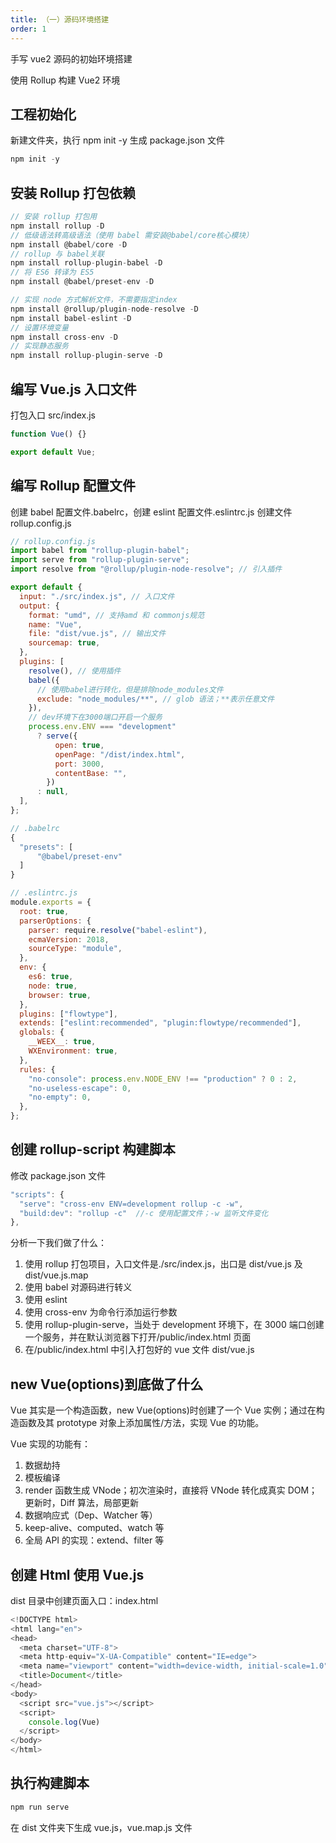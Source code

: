 ```yaml
---
title: （一）源码环境搭建
order: 1
---
```


手写 vue2 源码的初始环境搭建

<!-- more -->

使用 Rollup 构建 Vue2 环境

## 工程初始化

新建文件夹，执行 npm init -y 生成 package.json 文件

```js
npm init -y
```

## 安装 Rollup 打包依赖

```js
// 安装 rollup 打包用
npm install rollup -D
// 低级语法转高级语法（使用 babel 需安装@babel/core核心模块）
npm install @babel/core -D
// rollup 与 babel关联
npm install rollup-plugin-babel -D
// 将 ES6 转译为 ES5
npm install @babel/preset-env -D

// 实现 node 方式解析文件，不需要指定index
npm install @rollup/plugin-node-resolve -D
npm install babel-eslint -D
// 设置环境变量
npm install cross-env -D
// 实现静态服务
npm install rollup-plugin-serve -D
```

## 编写 Vue.js 入口文件

打包入口 src/index.js

```js
function Vue() {}

export default Vue;
```

## 编写 Rollup 配置文件

创建 babel 配置文件.babelrc，创建 eslint 配置文件.eslintrc.js
创建文件 rollup.config.js

```js
// rollup.config.js
import babel from "rollup-plugin-babel";
import serve from "rollup-plugin-serve";
import resolve from "@rollup/plugin-node-resolve"; // 引入插件

export default {
  input: "./src/index.js", // 入口文件
  output: {
    format: "umd", // 支持amd 和 commonjs规范
    name: "Vue",
    file: "dist/vue.js", // 输出文件
    sourcemap: true,
  },
  plugins: [
    resolve(), // 使用插件
    babel({
      // 使用babel进行转化，但是排除node_modules文件
      exclude: "node_modules/**", // glob 语法；**表示任意文件
    }),
    // dev环境下在3000端口开启一个服务
    process.env.ENV === "development"
      ? serve({
          open: true,
          openPage: "/dist/index.html",
          port: 3000,
          contentBase: "",
        })
      : null,
  ],
};
```

```js
// .babelrc
{
  "presets": [
      "@babel/preset-env"
  ]
}
```

```js
// .eslintrc.js
module.exports = {
  root: true,
  parserOptions: {
    parser: require.resolve("babel-eslint"),
    ecmaVersion: 2018,
    sourceType: "module",
  },
  env: {
    es6: true,
    node: true,
    browser: true,
  },
  plugins: ["flowtype"],
  extends: ["eslint:recommended", "plugin:flowtype/recommended"],
  globals: {
    __WEEX__: true,
    WXEnvironment: true,
  },
  rules: {
    "no-console": process.env.NODE_ENV !== "production" ? 0 : 2,
    "no-useless-escape": 0,
    "no-empty": 0,
  },
};
```

## 创建 rollup-script 构建脚本

修改 package.json 文件

```js
"scripts": {
  "serve": "cross-env ENV=development rollup -c -w",
  "build:dev": "rollup -c"  //-c 使用配置文件；-w 监听文件变化
},
```

分析一下我们做了什么：

1. 使用 rollup 打包项目，入口文件是./src/index.js，出口是 dist/vue.js 及 dist/vue.js.map
2. 使用 babel 对源码进行转义
3. 使用 eslint
4. 使用 cross-env 为命令行添加运行参数
5. 使用 rollup-plugin-serve，当处于 development 环境下，在 3000 端口创建一个服务，并在默认浏览器下打开/public/index.html 页面
6. 在/public/index.html 中引入打包好的 vue 文件 dist/vue.js

## new Vue(options)到底做了什么

Vue 其实是一个构造函数，new Vue(options)时创建了一个 Vue 实例；通过在构造函数及其 prototype 对象上添加属性/方法，实现 Vue 的功能。

Vue 实现的功能有：

1. 数据劫持
2. 模板编译
3. render 函数生成 VNode；初次渲染时，直接将 VNode 转化成真实 DOM；更新时，Diff 算法，局部更新
4. 数据响应式（Dep、Watcher 等）
5. keep-alive、computed、watch 等
6. 全局 API 的实现：extend、filter 等

## 创建 Html 使用 Vue.js

dist 目录中创建页面入口：index.html

```js
<!DOCTYPE html>
<html lang="en">
<head>
  <meta charset="UTF-8">
  <meta http-equiv="X-UA-Compatible" content="IE=edge">
  <meta name="viewport" content="width=device-width, initial-scale=1.0">
  <title>Document</title>
</head>
<body>
  <script src="vue.js"></script>
  <script>
    console.log(Vue)
  </script>
</body>
</html>
```

## 执行构建脚本

```js
npm run serve
```

在 dist 文件夹下生成 vue.js，vue.map.js 文件

